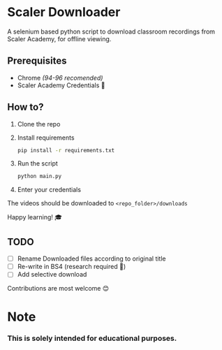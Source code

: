 # Scaler Downloader

A selenium based python script to download classroom recordings from Scaler Academy, for offline viewing.

## Prerequisites
* Chrome _(94-96 recomended)_
* Scaler Academy Credentials 🙂

## How to?
1. Clone the repo
2. Install requirements
    ```bash
    pip install -r requirements.txt
    ```

3. Run the script
    ```bash
    python main.py
    ```
4. Enter your credentials

The videos should be downloaded to `<repo_folder>/downloads`

Happy learning! 🎓

## TODO
- [ ] Rename Downloaded files according to original title
- [ ] Re-write in BS4 (research required 🥵)
- [ ] Add selective download

Contributions are most welcome 😊

# Note
### This is solely intended for educational purposes.
